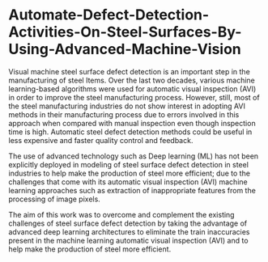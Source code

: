 # Automate-Defect-Detection-Activities-On-Steel-Surfaces-By-Using-Advanced-Machine-Vision
Visual machine steel surface defect detection is an important step in the manufacturing of steel Items. Over the last two decades, various machine learning-based algorithms were used for automatic visual inspection (AVI) in order to improve the steel manufacturing process. However, still, most of the steel manufacturing industries do not show interest in adopting AVI methods in their manufacturing process due to errors involved in this approach when compared with manual inspection even though inspection time is high. Automatic steel defect detection methods could be useful in less expensive and faster quality control and feedback.

The use of advanced technology such as Deep learning (ML) has not been explicitly deployed in modeling of steel surface defect detection in steel industries to help make the production of steel more efficient; due to the challenges that come with its automatic visual inspection (AVI) machine learning approaches such as extraction of inappropriate features from the processing of image pixels.

The aim of this work was to overcome and complement the existing challenges of steel surface defect detection by taking the advantage of advanced deep learning architectures to eliminate the train inaccuracies present in the machine learning automatic visual inspection (AVI) and to help make the production of steel more efficient.
